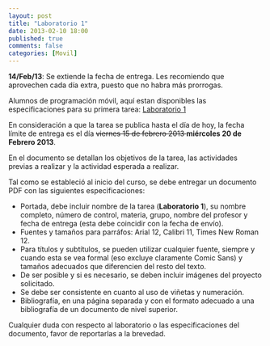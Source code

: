```yaml
---
layout: post
title: "Laboratorio 1"
date: 2013-02-10 18:00
published: true
comments: false
categories: [Movil]
---
```

<strong>14/Feb/13</strong>: Se extiende la fecha de entrega. Les recomiendo que aprovechen cada día extra, puesto que no habra más prorrogas.

Alumnos de programación móvil, aquí estan disponibles las especificaciones para su primera tarea: <a href="http://jaimedm.files.wordpress.com/2013/02/lab1.pdf">Laboratorio 1</a>

En consideración a que la tarea se publica hasta el día de hoy, la fecha límite de entrega es el día <del>viernes 15 de febrero 2013 </del> <strong>miércoles 20 de Febrero 2013</strong>.

En el documento se detallan los objetivos de la tarea, las actividades previas a realizar y la actividad esperada a realizar.

Tal como se estableció al inicio del curso, se debe entregar un documento PDF con las siguientes especificaciones:
<ul>
	<li>Portada, debe incluir nombre de la tarea (<strong>Laboratorio 1</strong>), su nombre completo, número de control, materia, grupo, nombre del profesor y fecha de entrega (esta debe coincidir con la fecha de envío).</li>
	<li>Fuentes y tamaños para parráfos: Arial 12, Calibri 11, Times New Roman 12.</li>
	<li>Para títulos y subtítulos, se pueden utilizar cualquier fuente, siempre y cuando esta se vea formal (eso excluye claramente Comic Sans) y tamaños adecuados que diferencien del resto del texto.</li>
	<li>De ser posible y si es necesario, se deben incluir imágenes del proyecto solicitado.</li>
	<li>Se debe ser consistente en cuanto al uso de viñetas y numeración.</li>
	<li>Bibliografía, en una página separada y con el formato adecuado a una bibliografía de un documento de nivel superior.</li>
</ul>
Cualquier duda con respecto al laboratorio o las especificaciones del documento, favor de reportarlas a la brevedad.
